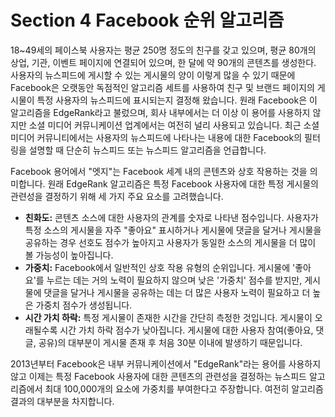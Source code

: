 # Section 4 Facebook 순위 알고리즘

18~49세의 페이스북 사용자는 평균 250명 정도의 친구를 갖고 있으며, 평균 80개의 상업, 기관, 이벤트 페이지에 연결되어 있으며, 한 달에 약 90개의 콘텐츠를 생성한다. 사용자의 뉴스피드에 게시할 수 있는 게시물의 양이 이렇게 많을 수 있기 때문에 Facebook은 오랫동안 독점적인 알고리즘 세트를 사용하여 친구 및 브랜드 페이지의 게시물이 특정 사용자의 뉴스피드에 표시되는지 결정해 왔습니다. 원래 Facebook은 이 알고리즘을 EdgeRank라고 불렀으며, 회사 내부에서는 더 이상 이 용어를 사용하지 않지만 소셜 미디어 커뮤니케이션 업계에서는 여전히 널리 사용되고 있습니다. 최근 소셜 미디어 커뮤니티에서는 사용자의 뉴스피드에 나타나는 내용에 대한 Facebook의 필터링을 설명할 때 단순히 뉴스피드 또는 뉴스피드 알고리즘을 언급합니다.

Facebook 용어에서 "엣지"는 Facebook 세계 내의 콘텐츠와 상호 작용하는 것을 의미합니다. 원래 EdgeRank 알고리즘은 특정 Facebook 사용자에 대한 특정 게시물의 관련성을 결정하기 위해 세 가지 주요 요소를 고려했습니다.

- **친화도:** 콘텐츠 소스에 대한 사용자의 관계를 숫자로 나타낸 점수입니다. 사용자가 특정 소스의 게시물을 자주 "좋아요" 표시하거나 게시물에 댓글을 달거나 게시물을 공유하는 경우 선호도 점수가 높아지고 사용자가 동일한 소스의 게시물을 더 많이 볼 가능성이 높아집니다.
- **가중치:** Facebook에서 일반적인 상호 작용 유형의 순위입니다. 게시물에 '좋아요'를 누르는 데는 거의 노력이 필요하지 않으며 낮은 '가중치' 점수를 받지만, 게시물에 댓글을 달거나 게시물을 공유하는 데는 더 많은 사용자 노력이 필요하고 더 높은 가중치 점수가 생성됩니다.
- **시간 가치 하락:** 특정 게시물이 존재한 시간을 간단히 측정한 것입니다. 게시물이 오래될수록 시간 가치 하락 점수가 낮아집니다. 게시물에 대한 사용자 참여(좋아요, 댓글, 공유)의 대부분이 게시물 존재 후 처음 30분 이내에 발생하기 때문입니다.

2013년부터 Facebook은 내부 커뮤니케이션에서 "EdgeRank"라는 용어를 사용하지 않고 이제는 특정 Facebook 사용자에 대한 콘텐츠의 관련성을 결정하는 뉴스피드 알고리즘에서 최대 100,000개의 요소에 가중치를 부여한다고 주장합니다. 여전히 알고리즘 결과의 대부분을 차지합니다.
